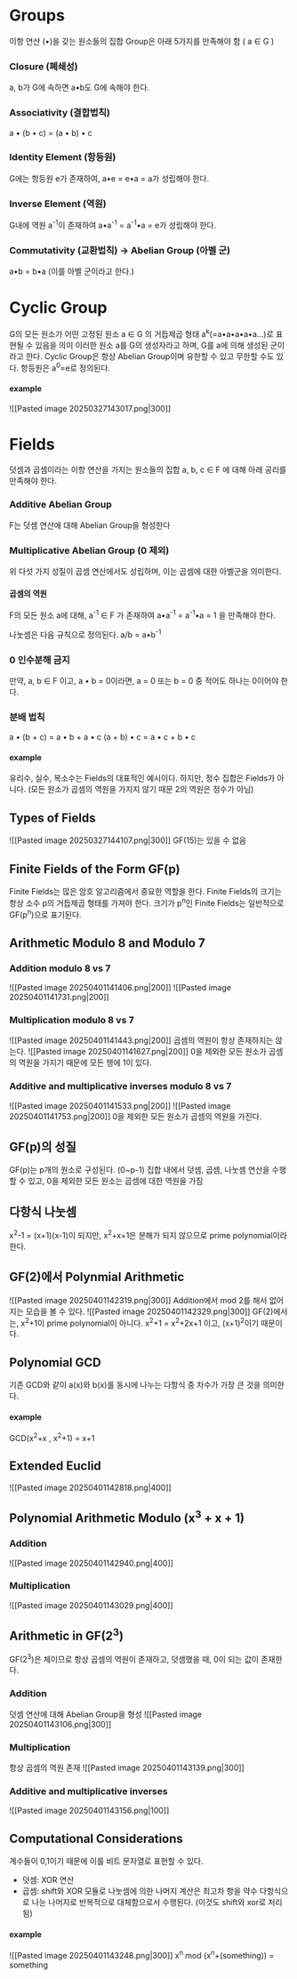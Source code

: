 # Groups
이항 연산 (•)을 갖는 원소들의 집합
Group은 아래 5가지를 만족해야 함 ( a ∈ G )
### Closure (폐쇄성)
a, b가 G에 속하면 a•b도 G에 속해야 한다.
### Associativity (결합법칙)
a • (b • c) = (a • b) • c
### Identity Element (항등원)
G에는 항등원 e가 존재하여,  a•e = e•a = a가 성립해야 한다.
### Inverse Element (역원)
G내에 역원 a<sup>-1</sup>이 존재하여 a•a<sup>-1</sup> = a<sup>-1</sup>•a = e가 성립해야 한다.
### Commutativity (교환법칙) -> Abelian Group (아벨 군)
a•b = b•a (이를 아벨 군이라고 한다.)
# Cyclic Group
G의 모든 원소가 어떤 고정된 원소 a ∈ G 의 거듭제곱 형태 a<sup>k</sup>(=a•a•a•a•a...)로 표현될 수 있음을 의미
이러한 원소 a를 G의 생성자라고 하며, G를 a에 의해 생성된 군이라고 한다.
Cyclic Group은 항상 Abelian Group이며 유한할 수 있고 무한할 수도 있다.
항등원은 a<sup>0</sup>=e로 정의된다.
#### example
![[Pasted image 20250327143017.png|300]]
# Fields
덧셈과 곱셈이라는 이항 연산을 가지는 원소들의 집합
a, b, c ∈ F 에 대해 아래 공리를 만족해야 한다.
### Additive Abelian Group
F는 덧셈 연산에 대해 Abelian Group을 형성한다
### Multiplicative Abelian Group (0 제외)
위 다섯 가지 성질이 곱셈 연산에서도 성립하며, 이는 곱셈에 대한 아벨군을 의미한다.
#### 곱셈의 역원
F의 모든 원소 a에 대해, a<sup>-1</sup> ∈ F 가 존재하여 
a•a<sup>-1</sup> = a<sup>-1</sup>•a = 1
을 만족해야 한다.

나눗셈은 다음 규칙으로 정의된다.
a/b = a•b<sup>-1</sup>
### 0 인수분해 금지
만약, a, b ∈ F 이고, a • b = 0이라면, 
a = 0 또는 b = 0 중 적어도 하나는 0이어야 한다.
### 분배 법칙
a • (b + c) = a • b + a • c
(a + b) • c = a • c + b • c
#### example
유리수, 실수, 복소수는 Fields의 대표적인 예시이다.
하지만, 정수 집합은 Fields가 아니다. (모든 원소가 곱셈의 역원을 가지지 않기 때문 2의 역원은 정수가 아님)
## Types of Fields
![[Pasted image 20250327144107.png|300]]
GF(15)는 있을 수 없음
## Finite Fields of the Form GF(p)
Finite Fields는 많은 암호 알고리즘에서 중요한 역할을 한다.
Finite Fields의 크기는 항상 소수 p의 거듭제곱 형태를 가져야 한다.
크기가 p<sup>n</sup>인 Finite Fields는 일반적으로 GF(p<sup>n</sup>)으로 표기된다.
## Arithmetic Modulo 8 and Modulo 7
### Addition modulo 8 vs 7
![[Pasted image 20250401141406.png|200]]
![[Pasted image 20250401141731.png|200]]
### Multiplication modulo 8 vs 7
![[Pasted image 20250401141443.png|200]]
곱셈의 역원이 항상 존재하지는 않는다.
![[Pasted image 20250401141627.png|200]]
0을 제외한 모든 원소가 곱셈의 역원을 가지기 때문에 모든 행에 1이 있다.
### Additive and multiplicative inverses modulo 8 vs 7
![[Pasted image 20250401141533.png|200]]
![[Pasted image 20250401141753.png|200]]
0을 제외한 모든 원소가 곱셈의 역원을 가진다.
## GF(p)의 성질
GF(p)는 p개의 원소로 구성된다. (0~p-1)
집합 내에서 덧셈, 곱셈, 나눗셈 연산을 수행할 수 있고, 0을 제외한 모든 원소는 곱셈에 대한 역원을 가짐
## 다항식 나눗셈
x<sup>2</sup>-1 = (x+1)(x-1)이 되지만, x<sup>2</sup>+x+1은 분해가 되지 않으므로 prime polynomial이라 한다.
## GF(2)에서 Polynmial Arithmetic
![[Pasted image 20250401142319.png|300]]
Addition에서 mod 2를 해서 없어지는 모습을 볼 수 있다.
![[Pasted image 20250401142329.png|300]]
GF(2)에서는, x<sup>2</sup>+1이 prime polynomial이 아니다.
x<sup>2</sup>+1 = x<sup>2</sup>+2x+1 이고, (x+1)<sup>2</sup>이기 때문이다.
## Polynomial GCD
기존 GCD와 같이 a(x)와 b(x)를 동시에 나누는 다항식 중 차수가 가장 큰 것을 의미한다.
#### example
GCD(x<sup>2</sup>+x , x<sup>2</sup>+1) = x+1
## Extended Euclid
![[Pasted image 20250401142818.png|400]]
## Polynomial Arithmetic Modulo (x<sup>3</sup> + x + 1)
### Addition
![[Pasted image 20250401142940.png|400]]
### Multiplication
![[Pasted image 20250401143029.png|400]]
## Arithmetic in GF(2<sup>3</sup>)
GF(2<sup>3</sup>)은 체이므로 항상 곱셈의 역원이 존재하고, 덧셈했을 때, 0이 되는 값이 존재한다.
### Addition
덧셈 연산에 대해 Abelian Group을 형성
![[Pasted image 20250401143106.png|300]]
### Multiplication
항상 곱셈의 역원 존재
![[Pasted image 20250401143139.png|300]]
### Additive and multiplicative inverses
![[Pasted image 20250401143156.png|100]]
## Computational Considerations
계수들이 0,1이기 때문에 이를 비트 문자열로 표현할 수 있다.
- 덧셈: XOR 연산
- 곱셈: shift와 XOR
모듈로 나눗셈에 의한 나머지 계산은 최고차 항을 약수 다항식으로 나눈 나머지로 반복적으로 대체함으로서 수행된다. (이것도 shift와 xor로 처리됨)
#### example
![[Pasted image 20250401143248.png|300]]
x<sup>n</sup> mod (x<sup>n</sup>+(something)) = something